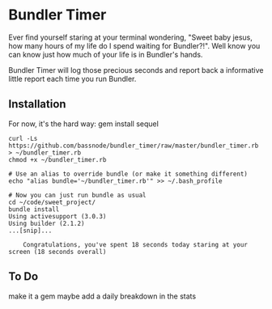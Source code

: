 Bundler Timer
=============
Ever find yourself staring at your terminal wondering, "Sweet baby jesus, how many hours of my life do I spend waiting for Bundler?!".
Well know you can know just how much of your life is in Bundler's hands.

Bundler Timer will log those precious seconds and report back a informative little report each time you run Bundler.

Installation
------------
For now, it's the hard way:
    gem install sequel

    curl -Ls https://github.com/bassnode/bundler_timer/raw/master/bundler_timer.rb > ~/bundler_timer.rb
    chmod +x ~/bundler_timer.rb

    # Use an alias to override bundle (or make it something different)
    echo "alias bundle='~/bundler_timer.rb'" >> ~/.bash_profile

    # Now you can just run bundle as usual
    cd ~/code/sweet_project/
    bundle install
    Using activesupport (3.0.3)
    Using builder (2.1.2)
    ...[snip]...

        Congratulations, you've spent 18 seconds today staring at your screen (18 seconds overall)


To Do
------
make it a gem
maybe add a daily breakdown in the stats
